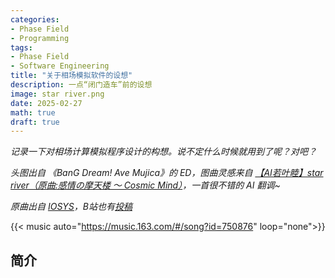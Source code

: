 ```yaml
---
categories:
- Phase Field
- Programming
tags:
- Phase Field
- Software Engineering
title: "关于相场模拟软件的设想"
description: 一点“闭门造车”前的设想
image: star river.png
date: 2025-02-27
math: true
draft: true
---
```


*记录一下对相场计算模拟程序设计的构想。说不定什么时候就用到了呢？对吧？*

*头图出自 《BanG Dream! Ave Mujica》的 ED，图曲灵感来自 [【AI若叶睦】star river（原曲:感情の摩天楼 ～ Cosmic Mind）](https://www.bilibili.com/video/BV1DrNJe5ESg/)，一首很不错的 AI 翻调~*

*原曲出自 [IOSYS](https://space.bilibili.com/10923790)，B站也有[投稿](https://www.bilibili.com/video/BV1Ns411S7Sm/)*

{{< music auto="https://music.163.com/#/song?id=750876" loop="none">}}

## 简介

